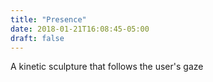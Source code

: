 ```yaml
---
title: "Presence"
date: 2018-01-21T16:08:45-05:00
draft: false
---
```


A kinetic sculpture that follows the user's gaze

<!--more-->

